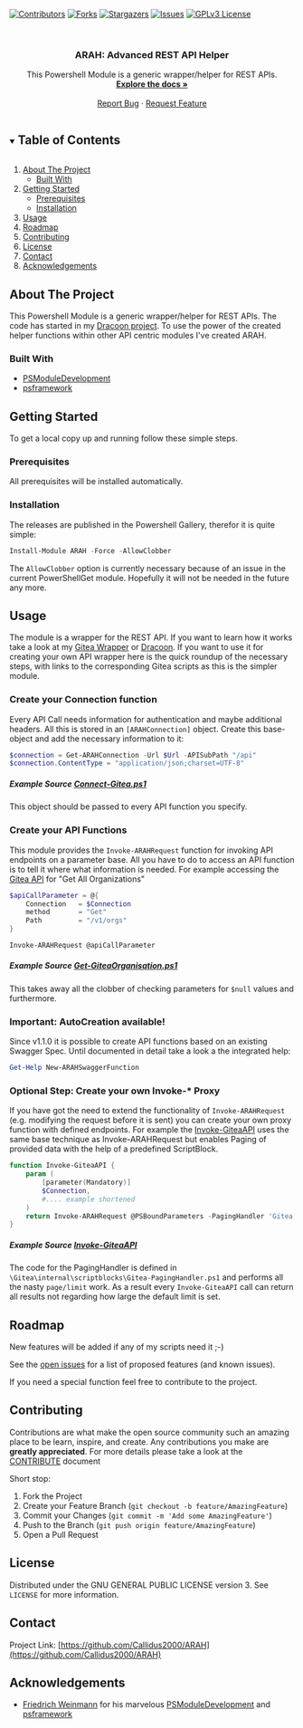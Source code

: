 ﻿<!--
*** Thanks for checking out the Best-README-Template. If you have a suggestion
*** that would make this better, please fork the repo and create a pull request
*** or simply open an issue with the tag "enhancement".
*** Thanks again! Now go create something AMAZING! :D
***
-->

<!-- PROJECT SHIELDS -->
<!--
*** I'm using markdown "reference style" links for readability.
*** Reference links are enclosed in brackets [ ] instead of parentheses ( ).
*** See the bottom of this document for the declaration of the reference variables
*** for contributors-url, forks-url, etc. This is an optional, concise syntax you may use.
*** https://www.markdownguide.org/basic-syntax/#reference-style-links
-->
[![Contributors][contributors-shield]][contributors-url]
[![Forks][forks-shield]][forks-url]
[![Stargazers][stars-shield]][stars-url]
[![Issues][issues-shield]][issues-url]
[![GPLv3 License][license-shield]][license-url]


<br />
<p align="center">
<!-- PROJECT LOGO
  <a href="https://github.com/Callidus2000/ARAH">
    <img src="images/logo.png" alt="Logo" width="80" height="80">
  </a>
-->

  <h3 align="center">ARAH: Advanced REST API Helper</h3>

  <p align="center">
    This Powershell Module is a generic wrapper/helper for REST APIs.
    <br />
    <a href="https://github.com/Callidus2000/ARAH"><strong>Explore the docs »</strong></a>
    <br />
    <br />
    <a href="https://github.com/Callidus2000/ARAH/issues">Report Bug</a>
    ·
    <a href="https://github.com/Callidus2000/ARAH/issues">Request Feature</a>
  </p>
</p>



<!-- TABLE OF CONTENTS -->
<details open="open">
  <summary><h2 style="display: inline-block">Table of Contents</h2></summary>
  <ol>
    <li>
      <a href="#about-the-project">About The Project</a>
      <ul>
        <li><a href="#built-with">Built With</a></li>
      </ul>
    </li>
    <li>
      <a href="#getting-started">Getting Started</a>
      <ul>
        <li><a href="#prerequisites">Prerequisites</a></li>
        <li><a href="#installation">Installation</a></li>
      </ul>
    </li>
    <li><a href="#usage">Usage</a></li>
    <li><a href="#roadmap">Roadmap</a></li>
    <li><a href="#contributing">Contributing</a></li>
    <li><a href="#license">License</a></li>
    <li><a href="#contact">Contact</a></li>
    <li><a href="#acknowledgements">Acknowledgements</a></li>
  </ol>
</details>



<!-- ABOUT THE PROJECT -->
## About The Project

This Powershell Module is a generic wrapper/helper for REST APIs. The code has started in my <a href="https://github.com/Callidus2000/Dracoon">Dracoon project</a>. To use the power of the created helper functions within other API centric modules I've created ARAH.


### Built With

* [PSModuleDevelopment](https://github.com/PowershellFrameworkCollective/PSModuleDevelopment)
* [psframework](https://github.com/PowershellFrameworkCollective/psframework)



<!-- GETTING STARTED -->
## Getting Started

To get a local copy up and running follow these simple steps.

### Prerequisites

All prerequisites will be installed automatically.

### Installation

The releases are published in the Powershell Gallery, therefor it is quite simple:
  ```powershell
  Install-Module ARAH -Force -AllowClobber
  ```
The `AllowClobber` option is currently necessary because of an issue in the current PowerShellGet module. Hopefully it will not be needed in the future any more.

<!-- USAGE EXAMPLES -->
## Usage

The module is a wrapper for the REST API. If you want to learn how it works take a look at my [Gitea Wrapper](https://github.com/Callidus2000/PSGitea) or [Dracoon](https://github.com/Callidus2000/Dracoon). If you want to use it for creating your own API wrapper here is the quick roundup of the necessary steps, with links to the corresponding Gitea scripts as this is the simpler module.

### Create your Connection function
Every API Call needs information for authentication and maybe additional headers. All this is stored in an `[ARAHConnection]` object. Create this base-object and add the necessary information to it:
```powershell
$connection = Get-ARAHConnection -Url $Url -APISubPath "/api"
$connection.ContentType = "application/json;charset=UTF-8"
```
##### Example Source [Connect-Gitea.ps1](https://github.com/Callidus2000/PSGitea/blob/master/Gitea/functions/Connect-Gitea.ps1)
This object should be passed to every API function you specify.

### Create your API Functions
This module provides the `Invoke-ARAHRequest` function for invoking API endpoints on a parameter base. All you have to do to access an API function is to tell it where what information is needed. For example accessing the [Gitea API](https://try.gitea.io/api/swagger) for "Get All Organizations"
```powershell
$apiCallParameter = @{
    Connection   = $Connection
    method       = "Get"
    Path         = "/v1/orgs"
}

Invoke-ARAHRequest @apiCallParameter
```
##### Example Source [Get-GiteaOrganisation.ps1](https://github.com/Callidus2000/PSGitea/blob/master/Gitea/functions/Get-GiteaOrganisation.ps1)
This takes away all the clobber of checking parameters for `$null` values and furthermore.
### Important: AutoCreation available!
Since v1.1.0 it is possible to create API functions based on an existing Swagger Spec. Until documented in detail take a look a the integrated help:
```powershell
Get-Help New-ARAHSwaggerFunction
```

### Optional Step: Create your own Invoke-* Proxy
If you have got the need to extend the functionality of `Invoke-ARAHRequest` (e.g. modifying the request before it is sent) you can create your own proxy function with defined endpoints. For example the [Invoke-GiteaAPI](https://github.com/Callidus2000/PSGitea/blob/master/Gitea/functions/Invoke-GiteaAPI.ps1) uses the same base technique as Invoke-ARAHRequest but enables Paging of provided data with the help of a predefined ScriptBlock.
```powershell
function Invoke-GiteaAPI {
    param (
        [parameter(Mandatory)]
        $Connection,
        #.... example shortened
    )
    return Invoke-ARAHRequest @PSBoundParameters -PagingHandler 'Gitea.PagingHandler'
}
```
##### Example Source [Invoke-GiteaAPI](https://github.com/Callidus2000/PSGitea/blob/master/Gitea/functions/Invoke-GiteaAPI.ps1)
The code for the PagingHandler is defined in `\Gitea\internal\scriptblocks\Gitea-PagingHandler.ps1` and performs all the nasty `page/limit` work. As a result every `Invoke-GiteaAPI` call can return all results not regarding how large the default limit is set.

<!-- ROADMAP -->
## Roadmap
New features will be added if any of my scripts need it ;-)

See the [open issues](https://github.com/Callidus2000/ARAH/issues) for a list of proposed features (and known issues).

If you need a special function feel free to contribute to the project.

<!-- CONTRIBUTING -->
## Contributing

Contributions are what make the open source community such an amazing place to be learn, inspire, and create. Any contributions you make are **greatly appreciated**. For more details please take a look at the [CONTRIBUTE](docs/CONTRIBUTING.md#Contributing-to-this-repository) document

Short stop:

1. Fork the Project
2. Create your Feature Branch (`git checkout -b feature/AmazingFeature`)
3. Commit your Changes (`git commit -m 'Add some AmazingFeature'`)
4. Push to the Branch (`git push origin feature/AmazingFeature`)
5. Open a Pull Request


<!-- LICENSE -->
## License

Distributed under the GNU GENERAL PUBLIC LICENSE version 3. See `LICENSE` for more information.



<!-- CONTACT -->
## Contact


Project Link: [https://github.com/Callidus2000/ARAH](https://github.com/Callidus2000/ARAH)



<!-- ACKNOWLEDGEMENTS -->
## Acknowledgements

* [Friedrich Weinmann](https://github.com/FriedrichWeinmann) for his marvelous [PSModuleDevelopment](https://github.com/PowershellFrameworkCollective/PSModuleDevelopment) and [psframework](https://github.com/PowershellFrameworkCollective/psframework)





<!-- MARKDOWN LINKS & IMAGES -->
<!-- https://www.markdownguide.org/basic-syntax/#reference-style-links -->
[contributors-shield]: https://img.shields.io/github/contributors/Callidus2000/ARAH.svg?style=for-the-badge
[contributors-url]: https://github.com/Callidus2000/ARAH/graphs/contributors
[forks-shield]: https://img.shields.io/github/forks/Callidus2000/ARAH.svg?style=for-the-badge
[forks-url]: https://github.com/Callidus2000/ARAH/network/members
[stars-shield]: https://img.shields.io/github/stars/Callidus2000/ARAH.svg?style=for-the-badge
[stars-url]: https://github.com/Callidus2000/ARAH/stargazers
[issues-shield]: https://img.shields.io/github/issues/Callidus2000/ARAH.svg?style=for-the-badge
[issues-url]: https://github.com/Callidus2000/ARAH/issues
[license-shield]: https://img.shields.io/github/license/Callidus2000/ARAH.svg?style=for-the-badge
[license-url]: https://github.com/Callidus2000/ARAH/blob/master/LICENSE

